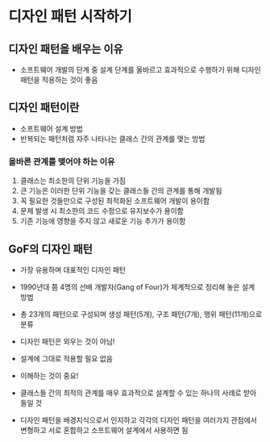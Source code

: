 # 디자인 패턴 시작하기

## 디자인 패턴을 배우는 이유
- 소프트웨어 개발의 단계 중 설계 단계를 올바르고 효과적으로 수행하기 위해 디자인 패턴을 적용하는 것이 좋음

## 디자인 패턴이란
- 소프트웨어 설계 방법
- 반복되는 패턴처럼 자주 나타나는 클래스 간의 관계를 맺는 방법

### 올바른 관계를 맺어야 하는 이유
1. 클래스는 최소한의 단위 기능을 가짐
2. 큰 기능은 이러한 단위 기능을 갖는 클래스들 간의 관계를 통해 개발됨
3. 꼭 필요한 것들만으로 구성된 최적화된 소프트웨어 개발이 용이함
4. 문제 발생 시 최소한의 코드 수정으로 유지보수가 용이함
5. 기존 기능에 영향을 주지 않고 새로운 기능 추가가 용이함

## GoF의 디자인 패턴
- 가장 유용하며 대표적인 디자인 패턴
- 1990년대 쯤 4명의 선배 개발자(Gang of Four)가 체계적으로 정리해 놓은 설계 방법
- 총 23개의 패턴으로 구성되며 생성 패턴(5개), 구조 패턴(7개), 행위 패턴(11개)으로 분류

- 디자인 패턴은 외우는 것이 아님!
- 설계에 그대로 적용할 필요 없음
- 이해하는 것이 중요!
- 클래스들 간의 최적의 관계를 매우 효과적으로 설계할 수 있는 하나의 사례로 받아들일 것
- 디자인 패턴을 배경지식으로서 인지하고 각각의 디자인 패턴을 여러가지 관점에서 변형하고 서로 혼합하고 소프트웨어 설계에서 사용하면 됨